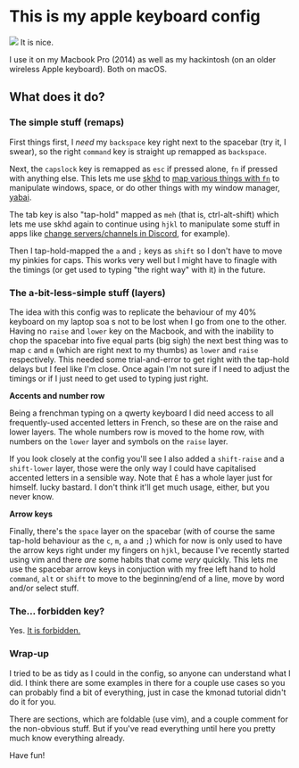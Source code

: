 # This is my apple keyboard config

![](https://github.com/Rougemoot/kmonad/blob/master/keymap/user/Rougemoot/image.png)
It is nice.

I use it on my Macbook Pro (2014) as well as my hackintosh (on an older wireless Apple keyboard). Both on macOS.

## What does it do?

### The simple stuff (remaps)

First things first, I *need* my `backspace` key right next to the spacebar (try it, I swear), so the right `command` key is straight up remapped as `backspace`.

Next, the `capslock` key is remapped as `esc` if pressed alone, `fn` if pressed with anything else. This lets me use [skhd](https://github.com/koekeishiya/skhd) to [map various things with `fn`](https://github.com/Rougemoot/dotfiles/blob/master/skhd/skhdrc#L8) to manipulate windows, space, or do other things with my window manager, [yabai](https://github.com/koekeishiya/yabai/).

The tab key is also "tap-hold" mapped as `meh` (that is, ctrl-alt-shift) which lets me use skhd again to continue using `hjkl` to manipulate some stuff in apps like [change servers/channels in Discord](https://github.com/Rougemoot/dotfiles/blob/master/skhd/skhdrc#L129), for example).

Then I tap-hold-mapped the `a` and `;` keys as `shift` so I don't have to move my pinkies for caps. This works very well but I might have to finagle with the timings (or get used to typing "the right way" with it) in the future.

### The a-bit-less-simple stuff (layers)

The idea with this config was to replicate the behaviour of my 40% keyboard on my laptop soa s not to be lost when I go from one to the other. Having no `raise` and `lower` key on the Macbook, and with the inability to chop the spacebar into five equal parts (big sigh) the next best thing was to map `c` and `m` (which are right next to my thumbs) as `lower` and `raise` respectively. This needed some trial-and-error to get right with the tap-hold delays but I feel like I'm close. Once again I'm not sure if I need to adjust the timings or if I just need to get used to typing just right.

**Accents and number row**

Being a frenchman typing on a qwerty keyboard I did need access to all frequently-used accented letters in French, so these are on the raise and lower layers. The whole numbers row is moved to the home row, with numbers on the `lower` layer and symbols on the `raise` layer.

If you look closely at the config you'll see I also added a `shift-raise` and a `shift-lower` layer, those were the only way I could have capitalised accented letters in a sensible way. Note that `Ê` has a whole layer just for himself. lucky bastard. I don't think it'll get much usage, either, but you never know.

**Arrow keys**

Finally, there's the `space` layer on the spacebar (with of course the same tap-hold behaviour as the `c`, `m`, `a` and `;`) which for now is only used to have the arrow keys right under my fingers on `hjkl`, because I've recently started using vim and there *are* some habits that come *very* quickly. This lets me use the spacebar arrow keys in conjuction with my free left hand to hold `command`, `alt` or `shift` to move to the beginning/end of a line, move by word and/or select stuff.

### The... forbidden key?

Yes. [It is forbidden.](https://github.com/david-janssen/kmonad/issues/106)

### Wrap-up

I tried to be as tidy as I could in the config, so anyone can understand what I did. I think there are some examples in there for a couple use cases so you can probably find a bit of everything, just in case the kmonad tutorial didn't do it for you.

There are sections, which are foldable (use vim), and a couple comment for the non-obvious stuff. But if you've read everything until here you pretty much know everything already.

Have fun!
